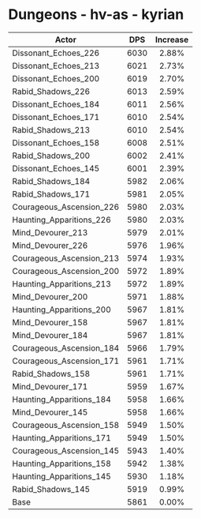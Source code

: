 # Dungeons - hv-as - kyrian
| Actor | DPS | Increase |
|---|:---:|:---:|
|Dissonant_Echoes_226|6030|2.88%|
|Dissonant_Echoes_213|6021|2.73%|
|Dissonant_Echoes_200|6019|2.70%|
|Rabid_Shadows_226|6013|2.59%|
|Dissonant_Echoes_184|6011|2.56%|
|Dissonant_Echoes_171|6010|2.54%|
|Rabid_Shadows_213|6010|2.54%|
|Dissonant_Echoes_158|6008|2.51%|
|Rabid_Shadows_200|6002|2.41%|
|Dissonant_Echoes_145|6001|2.39%|
|Rabid_Shadows_184|5982|2.06%|
|Rabid_Shadows_171|5981|2.05%|
|Courageous_Ascension_226|5980|2.03%|
|Haunting_Apparitions_226|5980|2.03%|
|Mind_Devourer_213|5979|2.01%|
|Mind_Devourer_226|5976|1.96%|
|Courageous_Ascension_213|5974|1.93%|
|Courageous_Ascension_200|5972|1.89%|
|Haunting_Apparitions_213|5972|1.89%|
|Mind_Devourer_200|5971|1.88%|
|Haunting_Apparitions_200|5967|1.81%|
|Mind_Devourer_158|5967|1.81%|
|Mind_Devourer_184|5967|1.81%|
|Courageous_Ascension_184|5966|1.79%|
|Courageous_Ascension_171|5961|1.71%|
|Rabid_Shadows_158|5961|1.71%|
|Mind_Devourer_171|5959|1.67%|
|Haunting_Apparitions_184|5958|1.66%|
|Mind_Devourer_145|5958|1.66%|
|Courageous_Ascension_158|5949|1.50%|
|Haunting_Apparitions_171|5949|1.50%|
|Courageous_Ascension_145|5943|1.40%|
|Haunting_Apparitions_158|5942|1.38%|
|Haunting_Apparitions_145|5930|1.18%|
|Rabid_Shadows_145|5919|0.99%|
|Base|5861|0.00%|
